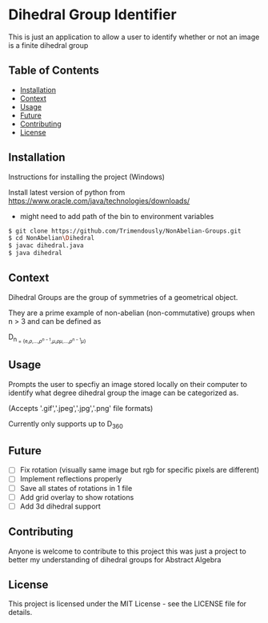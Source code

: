 # Dihedral Group Identifier

This is just an application to allow a user to identify whether or not an image is a finite dihedral group

## Table of Contents

- [Installation](#installation)
- [Context](#context)
- [Usage](#usage)
- [Future](#future)
- [Contributing](#contributing)
- [License](#license)

## Installation

Instructions for installing the project (Windows)

Install latest version of python from https://www.oracle.com/java/technologies/downloads/

- might need to add path of the bin to environment variables

``` bash
$ git clone https://github.com/Trimendously/NonAbelian-Groups.git
$ cd NonAbelian\Dihedral
$ javac dihedral.java
$ java dihedral
```

## Context
Dihedral Groups are the group of symmetries of a geometrical object.

They are a prime example of non-abelian (non-commutative) groups when n > 3 and can be defined as

D<sub>n<sub> = {e,$\rho$,...,$\rho^{n-1}$,$\mu$,$\rho \mu$,...,$\rho^{n-1} \mu$}

## Usage
Prompts the user to specfiy an image stored locally on their computer to identify what degree dihedral group the image can be categorized as.

(Accepts '.gif','.jpeg','.jpg','.png' file formats)

Currently only supports up to D<sub>360<sub>

## Future
- [ ] Fix rotation (visually same image but rgb for specific pixels are different)
- [ ] Implement reflections properly
- [ ] Save all states of rotations in 1 file
- [ ] Add grid overlay to show rotations
- [ ] Add 3d dihedral support

## Contributing
Anyone is welcome to contribute to this project this was just a project to better my understanding of dihedral groups for Abstract Algebra

## License
This project is licensed under the MIT License - see the LICENSE file for details.
